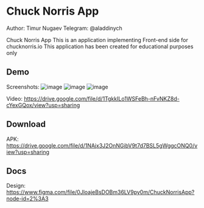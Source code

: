 # Chuck Norris App

Author: Timur Nugaev
Telegram: @aladdinych

Chuck Norris App
This is an application implementing Front-end side for chucknorris.io
This application has been created for educational purposes only

## Demo
Screenshots:
![image](https://user-images.githubusercontent.com/19241702/154117560-0dc7d8c9-5d99-464c-bd92-2bef33d42243.png)
![image](https://user-images.githubusercontent.com/19241702/154117640-b9526e2e-f817-41ae-bdf5-b94629fe91b4.png)
![image](https://user-images.githubusercontent.com/19241702/154117826-9f48f535-776a-43b2-a1cb-0b5f50010acd.png)

Video: 
https://drive.google.com/file/d/1TgkkILo1WSFeBh-nFvNKZ8d-cYexGQox/view?usp=sharing

## Download
APK: https://drive.google.com/file/d/1NAjx3J2OnNGibV9t7d7BSL5gWggcONQ0/view?usp=sharing

## Docs
Design: https://www.figma.com/file/0JloajeBsDOBm36LV9py0m/ChuckNorrisApp?node-id=2%3A3
